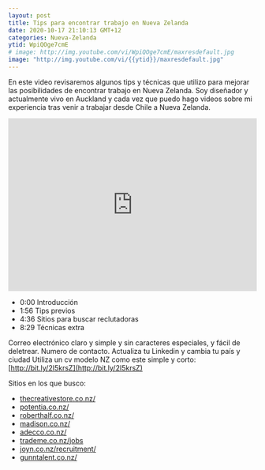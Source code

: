 ```yaml
---
layout: post
title: Tips para encontrar trabajo en Nueva Zelanda
date: 2020-10-17 21:10:13 GMT+12
categories: Nueva-Zelanda
ytid: WpiQOge7cmE
# image: http://img.youtube.com/vi/WpiQOge7cmE/maxresdefault.jpg
image: "http://img.youtube.com/vi/{{ytid}}/maxresdefault.jpg"
---
```


En este video revisaremos algunos tips y técnicas que utilizo para mejorar las posibilidades de encontrar trabajo en Nueva Zelanda.
Soy diseñador y actualmente vivo en Auckland y cada vez que puedo hago videos sobre mi  experiencia tras venir a trabajar desde Chile a Nueva Zelanda.

<iframe width="100%" height="350" src="https://www.youtube.com/embed/WpiQOge7cmE" frameborder="0" allowfullscreen></iframe>

* 0:00​ Introducción
* 1:56​ Tips previos
* 4:36​ Sitios para buscar reclutadoras
* 8:29​ Técnicas extra

Correo electrónico claro y simple y sin caracteres especiales, y fácil de deletrear.
Numero de contacto.
Actualiza tu Linkedin y cambia tu país y ciudad
Utiliza un cv modelo NZ como este simple y corto: [http://bit.ly/2I5krsZ​](http://bit.ly/2I5krsZ​)

Sitios en los que busco:

* [thecreativestore.co.nz/​](https://thecreativestore.co.nz/​)
* [potentia.co.nz/​](http://potentia.co.nz/​)
* [roberthalf.co.nz/​](https://www.roberthalf.co.nz/​)
* [madison.co.nz/​](https://www.madison.co.nz/​)
* [adecco.co.nz/​](https://www.adecco.co.nz/​)
* [trademe.co.nz/jobs​](https://www.trademe.co.nz/jobs​)
* [joyn.co.nz/recruitment/​](https://joyn.co.nz/recruitment/​)
* [gunntalent.co.nz/](http://www.gunntalent.co.nz/)
